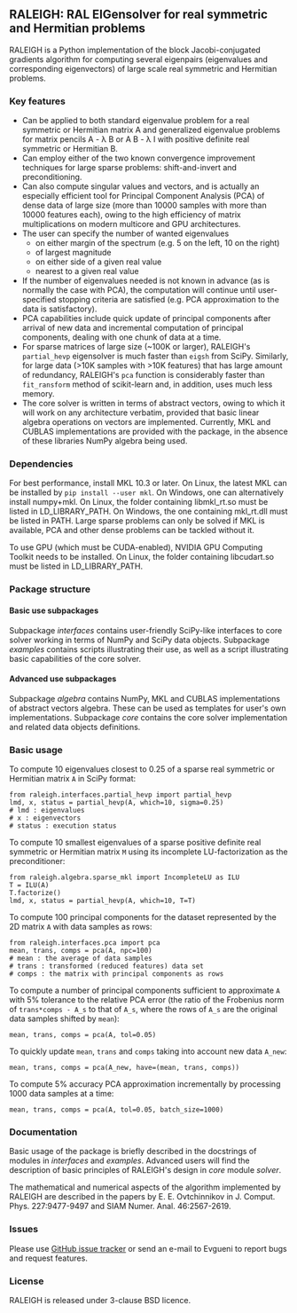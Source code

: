 ## RALEIGH: RAL EIGensolver for real symmetric and Hermitian problems

RALEIGH is a Python implementation of the block Jacobi-conjugated gradients algorithm for computing several eigenpairs (eigenvalues and corresponding eigenvectors) of large scale real symmetric and Hermitian problems. 

### Key features

* Can be applied to both standard eigenvalue problem for a real symmetric or Hermitian matrix A and generalized eigenvalue problems for matrix pencils A - &lambda; B or A B - &lambda; I with positive definite real symmetric or Hermitian B.
* Can employ either of the two known convergence improvement techniques for large sparse problems: shift-and-invert and preconditioning.
* Can also compute singular values and vectors, and is actually an especially efficient tool for Principal Component Analysis (PCA) of dense data of large size (more than 10000 samples with more than 10000 features each), owing to the high efficiency of matrix multiplications on modern multicore and GPU architectures.
* The user can specify the number of wanted eigenvalues
	- on either margin of the spectrum (e.g. 5 on the left, 10 on the right)
	- of largest magnitude
	- on either side of a given real value
	- nearest to a given real value
* If the number of eigenvalues needed is not known in advance (as is normally the case with PCA), the computation will continue until user-specified stopping criteria are satisfied (e.g. PCA approximation to the data is satisfactory).
* PCA capabilities include quick update of principal components after arrival of new data and incremental computation of principal components, dealing with one chunk of data at a time.
* For sparse matrices of large size (~100K or larger), RALEIGH's `partial_hevp` eigensolver is much faster than `eigsh` from SciPy. Similarly, for large data (>10K samples with >10K features) that has large amount of redundancy, RALEIGH's `pca` function is considerably faster than `fit_ransform` method of scikit-learn and, in addition, uses much less memory.
* The core solver is written in terms of abstract vectors, owing to which it will work on any architecture verbatim, provided that basic linear algebra operations on vectors are implemented. Currently, MKL and CUBLAS implementations are provided with the package, in the absence of these libraries NumPy algebra being used.

### Dependencies

For best performance, install MKL 10.3 or later. On Linux, the latest MKL can be installed by `pip install --user mkl`. On Windows, one can alternatively install numpy+mkl. On Linux, the folder containing libmkl\_rt.so must be listed in LD\_LIBRARY\_PATH. On Windows, the one containing mkl\_rt.dll must be listed in PATH. Large sparse problems can only be solved if MKL is available, PCA and other dense problems can be tackled without it.

To use GPU (which must be CUDA-enabled), NVIDIA GPU Computing Toolkit needs to be installed. On Linux, the folder containing libcudart.so must be listed in LD\_LIBRARY\_PATH.

### Package structure

#### Basic use subpackages

Subpackage _interfaces_ contains user-friendly SciPy-like interfaces to core solver working in terms of NumPy and SciPy data objects. Subpackage _examples_ contains scripts illustrating their use, as well as a script illustrating basic capabilities of the core solver.

#### Advanced use subpackages

Subpackage _algebra_ contains NumPy, MKL and CUBLAS implementations of abstract vectors algebra. These can be used as templates for user's own implementations. Subpackage _core_ contains the core solver implementation and related data objects definitions.

### Basic usage

To compute 10 eigenvalues closest to 0.25 of a sparse real symmetric or Hermitian matrix `A` in SciPy format:
```
from raleigh.interfaces.partial_hevp import partial_hevp
lmd, x, status = partial_hevp(A, which=10, sigma=0.25)
# lmd : eigenvalues
# x : eigenvectors
# status : execution status
```
To compute 10 smallest eigenvalues of a sparse positive definite real symmetric or Hermitian matrix `M` using its incomplete LU-factorization as the preconditioner:
```
from raleigh.algebra.sparse_mkl import IncompleteLU as ILU
T = ILU(A)
T.factorize()
lmd, x, status = partial_hevp(A, which=10, T=T)
```
To compute 100 principal components for the dataset represented by the 2D matrix `A` with data samples as rows:
```
from raleigh.interfaces.pca import pca
mean, trans, comps = pca(A, npc=100)
# mean : the average of data samples
# trans : transformed (reduced features) data set
# comps : the matrix with principal components as rows
```
To compute a number of principal components sufficient to approximate `A` with 5% tolerance to the relative PCA error (the ratio of the Frobenius norm of `trans*comps - A_s` to that of `A_s`, where the rows of `A_s` are the original data samples shifted by `mean`):
```
mean, trans, comps = pca(A, tol=0.05)
```
To quickly update `mean`, `trans` and `comps` taking into account new data `A_new`:
```
mean, trans, comps = pca(A_new, have=(mean, trans, comps))
```
To compute 5% accuracy PCA approximation incrementally by processing 1000 data samples at a time:
```
mean, trans, comps = pca(A, tol=0.05, batch_size=1000)
```

### Documentation

Basic usage of the package is briefly described in the docstrings of modules in _interfaces_ and _examples_. Advanced users will find the description of basic principles of RALEIGH's design in _core_ module _solver_.

The mathematical and numerical aspects of the algorithm implemented by RALEIGH are described in the papers by E. E. Ovtchinnikov in J. Comput. Phys. 227:9477-9497 and SIAM Numer. Anal. 46:2567-2619.

### Issues

Please use [GitHub issue tracker](https://github.com/evgueni-ovtchinnikov/raleigh/issues) or send an e-mail to Evgueni to report bugs and request features.

### License

RALEIGH is released under 3-clause BSD licence.
